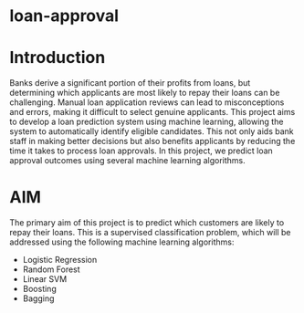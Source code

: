 # loan-approval
# Introduction

Banks derive a significant portion of their profits from loans, but determining which applicants are most likely to repay their loans can be challenging. Manual loan application reviews can lead to misconceptions and errors, making it difficult to select genuine applicants.
This project aims to develop a loan prediction system using machine learning, allowing the system to automatically identify eligible candidates. This not only aids bank staff in making better decisions but also benefits applicants by reducing the time it takes to process loan approvals. In this project, we predict loan approval outcomes using several machine learning algorithms.

# AIM
The primary aim of this project is to predict which customers are likely to repay their loans. This is a supervised classification problem, which will be addressed using the following machine learning algorithms:
- Logistic Regression
- Random Forest
- Linear SVM
- Boosting
- Bagging
